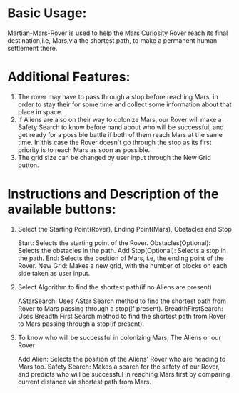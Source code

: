 # Basic Usage:

Martian-Mars-Rover is used to help the Mars Curiosity Rover reach its final destination,i.e, Mars,via the shortest path, to make a permanent human settlement there.


# Additional Features:

1. The rover may have to pass through a stop before reaching Mars, in order to stay their for some time and collect some information about that place in space.
2. If Aliens are also on their way to colonize Mars, our Rover will make a Safety Search to know before hand about who will be successful, and get ready for a possible battle if both of them reach Mars at the same time. In this case the Rover doesn't go through the stop as its first priority is to reach Mars as soon as possible. 
3. The grid size can be changed by user input through the New Grid button.


# Instructions and Description of the available buttons:

1. Select the Starting Point(Rover), Ending Point(Mars), Obstacles and Stop
   
    Start: Selects the starting point of the Rover.
    Obstacles(Optional): Selects the obstacles in the path.
    Add Stop(Optional): Selects a stop in the path. 
    End: Selects the position of Mars, i.e, the ending point of the Rover.
    New Grid: Makes a new grid, with the number of blocks on each side taken as user input.

2. Select Algorithm to find the shortest path(if no Aliens are present)

    AStarSearch: Uses AStar Search method to find the shortest path from Rover to Mars passing through a
                stop(if present).
    BreadthFirstSearch: Uses Breadth First Search method to find the shortest path from Rover to 
                        Mars passing through a stop(if present).

3. To know who will be successful in colonizing Mars, The Aliens or our Rover

    Add Alien: Selects the position of the Aliens' Rover who are heading to Mars too.
    Safety Search: Makes a search for the safety of our Rover, and predicts who will be successful in
                   reaching Mars first by comparing current distance via shortest path from Mars. 


